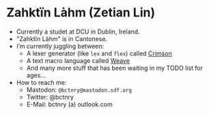 # Zahktïn Làhm (Zetian Lin)

- Currently a studet at DCU in Dublin, Ireland.
- "Zahktïn Làhm" is in Cantonese.
- I’m currently juggling between:
  + A lexer generator (like `lex` and `flex`) called [Crimson](https://github.com/bctnry/Crimson)
  + A text macro language called [Weave](https://github.com/WeaveLang/weave)
  + And many more stuff that has been waiting in my TODO list for ages...
- How to reach me:
  + Mastodon: `@bctnry@mastodon.sdf.org`
  + Twitter: @bctnry
  + E-Mail: bctnry (a) outlook.com

<!--
**bctnry/bctnry** is a ✨ _special_ ✨ repository because its `README.md` (this file) appears on your GitHub profile.

Here are some ideas to get you started:

- 🔭 I’m currently working on ...
- 🌱 I’m currently learning ...
- 👯 I’m looking to collaborate on ...
- 🤔 I’m looking for help with ...
- 💬 Ask me about ...
- 📫 How to reach me: ...
- 😄 Pronouns: ...
- ⚡ Fun fact: ...
-->
